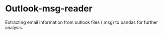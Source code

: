 # Outlook-msg-reader
Extracting email information from outlook files (.msg) to pandas for further analysis. 
